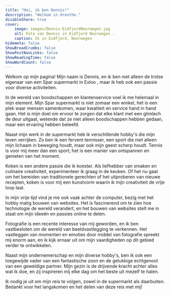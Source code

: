 ```yaml
---
title: "Hoi, ik ben Dennis!"
description: "Welkom in drenthe."
disableShare: true
cover:
    image: images/Dennis-EidfjordNoorwegen.jpg
    alt: Foto van Dennis in Eidfjord Noorwegen .
    caption: Ik in Eidfjord, Noorwegen
hidemeta: false
ShowBreadCrumbs: false
ShowPostNavLinks: false
ShowReadingTime: false
ShowWordCount: false
---
```

Welkom op mijn pagina! Mijn naam is Dennis, en ik ben niet alleen de trotse eigenaar van een Spar supermarkt in Exloo , maar ik heb ook een passie voor diverse activiteiten.

In de wereld van boodschappen en klantenservice voel ik me helemaal in mijn element. Mijn Spar supermarkt is niet zomaar een winkel, het is een plek waar mensen samenkomen, waar kwaliteit en service hand in hand gaan. Het is mijn doel om ervoor te zorgen dat elke klant met een glimlach de deur uitgaat, wetende dat ze niet alleen boodschappen hebben gedaan, maar een ervaring hebben beleefd.

Naast mijn werk in de supermarkt heb ik verschillende hobby's die mijn leven verrijken. Zo ben ik een fervent tennisser, een sport die niet alleen mijn lichaam in beweging houdt, maar ook mijn geest scherp houdt. Tennis is voor mij meer dan een sport; het is een manier van ontspannen en genieten van het moment.

Koken is een andere passie die ik koester. Als liefhebber van smaken en culinaire creativiteit, experimenteer ik graag in de keuken. Of het nu gaat om het bereiden van traditionele gerechten of het uitproberen van nieuwe recepten, koken is voor mij een kunstvorm waarin ik mijn creativiteit de vrije loop laat.

In mijn vrije tijd vind je me ook vaak achter de computer, bezig met het hobby matig bouwen van websites. Het is fascinerend om te zien hoe technologie de wereld verandert, en het bouwen van websites stelt me in staat om mijn ideeën en passies online te delen.

Fotografie is een recente interesse van mij geworden, en ik ben vastbesloten om de wereld van beeldvastlegging te verkennen. Het vastleggen van momenten en emoties door middel van fotografie spreekt mij enorm aan, en ik kijk ernaar uit om mijn vaardigheden op dit gebied verder te ontwikkelen.

Naast mijn ondernemerschap en mijn diverse hobby's, ben ik ook een toegewijde vader van een fantastische zoon en de gelukkige echtgenoot van een geweldige partner. Mijn gezin is de drijvende kracht achter alles wat ik doe, en zij inspireren mij elke dag om het beste uit mezelf te halen.

Ik nodig je uit om mijn reis te volgen, zowel in de supermarkt als daarbuiten. Bedankt voor het langskomen en het delen van deze reis met mij!